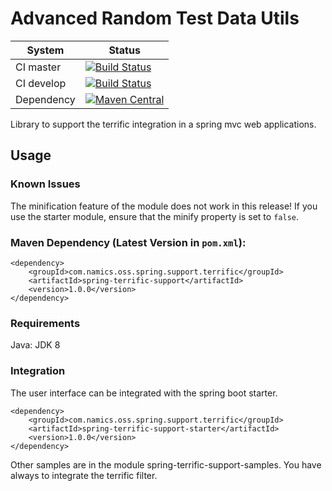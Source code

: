 # Advanced Random Test Data Utils

System        | Status
--------------|------------------------------------------------        
CI master     | [![Build Status][travis-master]][travis-url]
CI develop    | [![Build Status][travis-develop]][travis-url]
Dependency    | [![Maven Central](https://maven-badges.herokuapp.com/maven-central/com.namics.oss.spring.support.terrific/spring-terrific-support/badge.svg)](https://maven-badges.herokuapp.com/maven-central/com.namics.oss.spring.support.terrific/spring-terrific-support)

Library to support the terrific integration in a spring mvc web applications.

## Usage

### Known Issues

The minification feature of the module does not work in this release! If you use the starter module, ensure that the minify property is set to `false`.

### Maven Dependency (Latest Version in `pom.xml`):

	<dependency>
		<groupId>com.namics.oss.spring.support.terrific</groupId>
		<artifactId>spring-terrific-support</artifactId>
		<version>1.0.0</version>
	</dependency>
	
### Requirements	

Java: JDK 8            	 

### Integration

The user interface can be integrated with the spring boot starter.

	<dependency>
		<groupId>com.namics.oss.spring.support.terrific</groupId>
		<artifactId>spring-terrific-support-starter</artifactId>
		<version>1.0.0</version>
	</dependency>
	
Other samples are in the module spring-terrific-support-samples.
You have always to integrate the terrific filter.


[travis-master]: https://travis-ci.org/namics/spring-terrific-support.svg?branch=master
[travis-develop]: https://travis-ci.org/namics/spring-terrific-support.svg?branch=develop
[travis-url]: https://travis-ci.org/namics/spring-terrific-support
